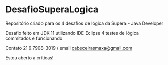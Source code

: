 # DesafioSuperaLogica
Repositório criado para os 4 desafios de lógica da Supera - Java Developer

Desafio feito em JDK 11 utilizando IDE Eclipse
4 testes de lógica commitados e funcionando 

Contato 21 9.7908-3019 / email cabeceirasmaxa@gmail.com

Estou aberto à críticas!
